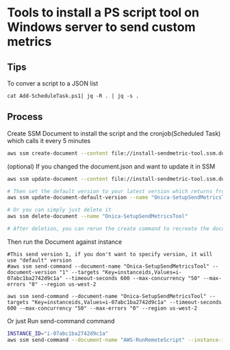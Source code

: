 # Tools to install a PS script tool on Windows server to send custom metrics


## Tips
To conver a script to a JSON list
```
cat Add-ScheduleTask.ps1| jq -R . | jq -s .
```

## Process

Create SSM Document to install the script and the cronjob(Scheduled Task) which calls it every 5 minutes
```bash
aws ssm create-document --content file://install-sendmetric-tool.ssm.document.json --name "Onica-SetupSendMetricsTool" --document-type "Command" --region us-west-2
```

(optional) If you changed the document.json and want to update it in SSM
```bash
aws ssm update-document --content file://install-sendmetric-tool.ssm.document.json --name "Onica-SetupSendMetricsTool" --document-version "\$LATEST"  --region us-west-2

# Then set the default version to your latest version which returns from update-document result
aws ssm update-document-default-version --name "Onica-SetupSendMetricsTool" --document-version "2"

# Or you can simply just delete it
aws ssm delete-document --name "Onica-SetupSendMetricsTool"

# After deletion, you can rerun the create command to recreate the document
```


Then run the Document against instance
```
#This send version 1, if you don't want to specify version, it will use "default" version
#aws ssm send-command --document-name "Onica-SetupSendMetricsTool" --document-version "1" --targets "Key=instanceids,Values=i-07abc1ba2742d9c1a" --timeout-seconds 600 --max-concurrency "50" --max-errors "0" --region us-west-2

aws ssm send-command --document-name "Onica-SetupSendMetricsTool" --targets "Key=instanceids,Values=i-07abc1ba2742d9c1a" --timeout-seconds 600 --max-concurrency "50" --max-errors "0" --region us-west-2
```

Or just Run send-command command
```bash
INSTANCE_ID="i-07abc1ba2742d9c1a"
aws ssm send-command --document-name "AWS-RunRemoteScript" --instance-ids "$INSTANCE_ID" --parameters '{"sourceType":["GitHub"],"sourceInfo":["{\"owner\":\"TanAlex\", \"repository\":\"aws-ssm-powershell-cloudwatch-alarm\", \"path\": \"Add-ScheduleTask.ps1\"}"],"commandLine":["powershell Add-ScheduleTask.ps1"]}' --region us-west-2
```